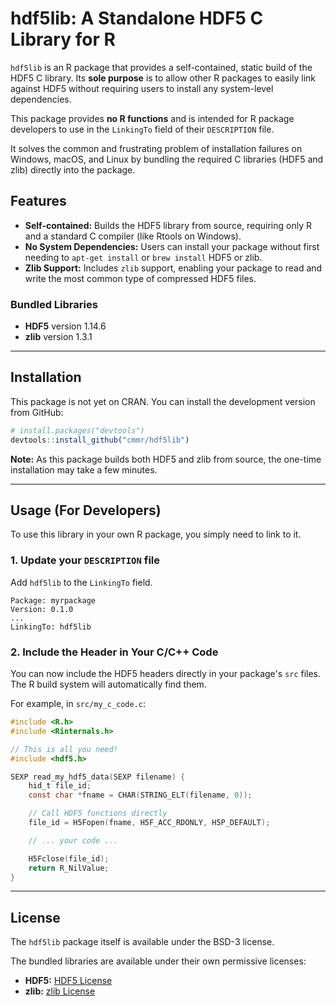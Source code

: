 # hdf5lib: A Standalone HDF5 C Library for R


`hdf5lib` is an R package that provides a self-contained, static build of the HDF5 C library. Its **sole purpose** is to allow other R packages to easily link against HDF5 without requiring users to install any system-level dependencies.

This package provides **no R functions** and is intended for R package developers to use in the `LinkingTo` field of their `DESCRIPTION` file.

It solves the common and frustrating problem of installation failures on Windows, macOS, and Linux by bundling the required C libraries (HDF5 and zlib) directly into the package.

## Features

* **Self-contained:** Builds the HDF5 library from source, requiring only R and a standard C compiler (like Rtools on Windows).
* **No System Dependencies:** Users can install your package without first needing to `apt-get install` or `brew install` HDF5 or zlib.
* **Zlib Support:** Includes `zlib` support, enabling your package to read and write the most common type of compressed HDF5 files.

### Bundled Libraries

* **HDF5** version 1.14.6
* **zlib** version 1.3.1

---

## Installation

This package is not yet on CRAN. You can install the development version from GitHub:

```r
# install.packages("devtools")
devtools::install_github("cmmr/hdf5lib")
```

**Note:** As this package builds both HDF5 and zlib from source, the one-time installation may take a few minutes.

---

## Usage (For Developers)

To use this library in your own R package, you simply need to link to it.

### 1. Update your `DESCRIPTION` file

Add `hdf5lib` to the `LinkingTo` field.

```
Package: myrpackage
Version: 0.1.0
...
LinkingTo: hdf5lib
```

### 2. Include the Header in Your C/C++ Code

You can now include the HDF5 headers directly in your package's `src` files. The R build system will automatically find them.

For example, in `src/my_c_code.c`:

```c
#include <R.h>
#include <Rinternals.h>

// This is all you need!
#include <hdf5.h>

SEXP read_my_hdf5_data(SEXP filename) {
    hid_t file_id;
    const char *fname = CHAR(STRING_ELT(filename, 0));

    // Call HDF5 functions directly
    file_id = H5Fopen(fname, H5F_ACC_RDONLY, H5P_DEFAULT);

    // ... your code ...

    H5Fclose(file_id);
    return R_NilValue;
}
```

---

## License

The `hdf5lib` package itself is available under the BSD-3 license.

The bundled libraries are available under their own permissive licenses:
* **HDF5:** [HDF5 License](https://github.com/HDFGroup/hdf5/blob/develop/COPYING)
* **zlib:** [zlib License](https://github.com/madler/zlib/blob/master/LICENSE)